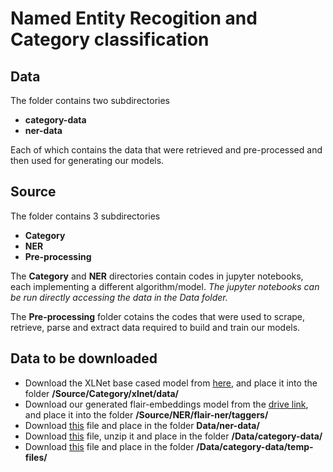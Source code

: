 # Named Entity Recogition and Category classification

## Data

The folder contains two subdirectories
- **category-data**
- **ner-data**

Each of which contains the data that were retrieved and pre-processed and then used for generating our models.

## Source

The folder contains 3 subdirectories
- **Category**
- **NER**
- **Pre-processing**

The **Category** and **NER** directories contain codes in jupyter notebooks, each implementing a different algorithm/model.
*The jupyter notebooks can be run directly accessing the data in the Data folder.*

The **Pre-processing** folder cotains the codes that were used to scrape, retrieve, parse and extract data required to build and train our models.


## Data to be downloaded

-   Download the XLNet base cased model from [here](https://storage.googleapis.com/xlnet/released_models/cased_L-12_H-768_A-12.zip), and place it into the folder **/Source/Category/xlnet/data/**
-   Download our generated flair-embeddings model from the [drive link](https://drive.google.com/open?id=1XZWm5nGf8s_FLrJlxYamEPbPIRCYrHBH), and place it into the folder **/Source/NER/flair-ner/taggers/**
-   Download [this](https://drive.google.com/open?id=1WtilfSm9xkBwgcYNrtVBg6ojPdnYRaePs) file and place in the folder **Data/ner-data/**
-   Download [this](https://drive.google.com/open?id=1jlzvS4GF56vfxb5Wm_4-TrUgICz4KYDs) file, unzip it and place in the folder **/Data/category-data/**
-   Download [this](https://drive.google.com/open?id=1t2bs-j0ZWmh6igA9miD4d8WJaUOCF7nI) file and place in the folder **/Data/category-data/temp-files/**

